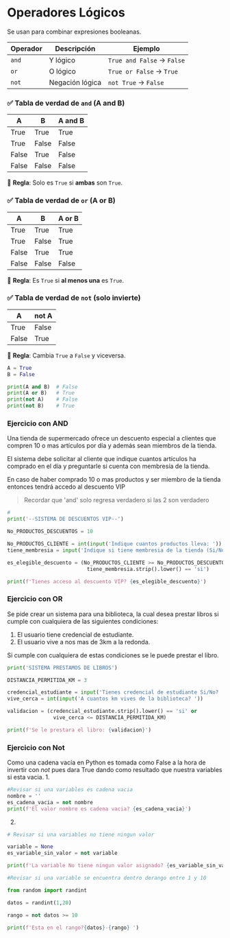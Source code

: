 
 # Operadores Lógicos

Se usan para combinar expresiones booleanas.

|Operador|Descripción|Ejemplo|
|---|---|---|
|`and`|Y lógico|`True and False` → `False`|
|`or`|O lógico|`True or False` → `True`|
|`not`|Negación lógica|`not True` → `False`|

### ✅ Tabla de verdad de `and` (A **and** B)

|A|B|A and B|
|---|---|---|
|True|True|True|
|True|False|False|
|False|True|False|
|False|False|False|

🧠 **Regla**: Solo es `True` si **ambas** son `True`.


### ✅ Tabla de verdad de `or` (A **or** B)

|A|B|A or B|
|---|---|---|
|True|True|True|
|True|False|True|
|False|True|True|
|False|False|False|

🧠 **Regla**: Es `True` si **al menos una** es `True`.


### ✅ Tabla de verdad de `not` (solo invierte)

|A|not A|
|---|---|
|True|False|
|False|True|

🧠 **Regla**: Cambia `True` a `False` y viceversa.



```python
A = True
B = False

print(A and B)  # False
print(A or B)   # True
print(not A)    # False
print(not B)    # True
```


### Ejercicio con AND

Una tienda de supermercado ofrece un descuento especial a clientes que compren 10 o mas artículos por día y además sean miembros de la tienda.

El sistema debe solicitar al cliente que indique cuantos artículos ha comprado en el día y preguntarle si cuenta con membresía de la tienda.

En caso de haber comprado 10 o mas productos y ser miembro de la tienda entonces tendrá accedo al descuento VIP

> Recordar que 'and' solo regresa verdadero si las 2 son verdadero


```PYTHON
#
print('--SISTEMA DE DESCUENTOS VIP--')

No_PRODUCTOS_DESCUENTOS = 10

No_PRODUCTOS_CLIENTE = int(input('Indique cuantos productos lleva: '));
tiene_membresia = input('Indique si tiene membresia de la tienda (Si/No)')

es_elegible_descuento = (No_PRODUCTOS_CLIENTE >= No_PRODUCTOS_DESCUENTOS and
                          tiene_membresia.strip().lower() == 'si')

print(f'Tienes acceso al descuento VIP? {es_elegible_descuento}')
```



### Ejercicio con OR

Se pide crear un sistema para una biblioteca, la cual desea prestar libros si cumple con cualquiera de las siguientes condiciones:

1. El usuario tiene credencial de estudiante.
2. El usuario vive a nos mas de 3km a la redonda.

Si cumple con cualquiera de estas condiciones se le puede prestar el libro.

```python
print('SISTEMA PRESTAMOS DE LIBROS')

DISTANCIA_PERMITIDA_KM = 3

credencial_estudiante = input('Tienes credencial de estudiante Si/No? ')
vive_cerca = int(input('A cuantos km vives de la biblioteca? '))

validacion = (credencial_estudiante.strip().lower() == 'si' or
               vive_cerca <= DISTANCIA_PERMITIDA_KM)

print(f'Se le prestara el libro: {validacion}')
```



### Ejercicio con Not

Como una cadena vacía en Python es tomada como False a la hora de invertir con _not_ pues dara True dando como resultado que nuestra variables si esta vacia.
1. 
```python
#Revisar si una variables es cadena vacia
nombre = ''
es_cadena_vacia = not nombre
print(f'El valor nombre es cadena vacia? {es_cadena_vacia}')
```

2. 
```python
# Revisar si una variables no tiene ningun valor

variable = None
es_variable_sin_valor = not variable

print(f'La variable No tiene ningun valor asignado? {es_variable_sin_valor}')
```


```python
#Revisar si una variable se encuentra dentro derango entre 1 y 10

from random import randint

datos = randint(1,20)

rango = not datos >= 10

print(f'Esta en el rango?{datos}-{rango} ')
```

